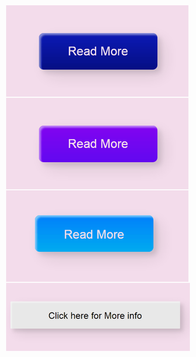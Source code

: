 ![Alt text](Button%20%5B%201%20%5D/button%201.gif)
![Alt text](Button%20%5B%202%20%5D/button%202.gif)
![Alt text](Button%20%5B%203%20%5D/button%203.gif)
![Alt text](Button%20%5B%204%20%5D/button%204.gif)